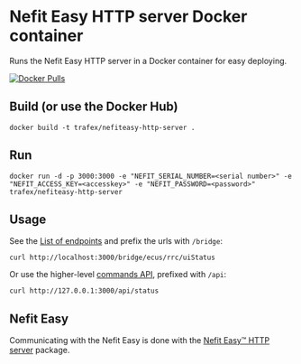 Nefit Easy HTTP server Docker container
=======================================

Runs the Nefit Easy HTTP server in a Docker container for easy deploying.


[![Docker Pulls](https://img.shields.io/docker/pulls/trafex/nefiteasy-http-server.svg)](https://hub.docker.com/r/trafex/nefiteasy-http-server/)


Build (or use the Docker Hub)
-----------------------------

    docker build -t trafex/nefiteasy-http-server .

Run
---

    docker run -d -p 3000:3000 -e "NEFIT_SERIAL_NUMBER=<serial number>" -e "NEFIT_ACCESS_KEY=<accesskey>" -e "NEFIT_PASSWORD=<password>" trafex/nefiteasy-http-server

Usage
-----
See the [List of endpoints](https://github.com/robertklep/nefit-easy-core/wiki/List-of-endpoints) and prefix the urls with `/bridge`:

    curl http://localhost:3000/bridge/ecus/rrc/uiStatus

Or use the higher-level [commands API](https://github.com/robertklep/nefit-easy-http-server#commands-api), prefixed with `/api`:

    curl http://127.0.0.1:3000/api/status

Nefit Easy
----------
Communicating with the Nefit Easy is done with the [Nefit Easy™ HTTP server](https://github.com/robertklep/nefit-easy-http-server) package.
